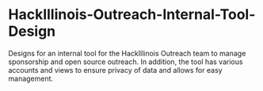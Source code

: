 # HackIllinois-Outreach-Internal-Tool-Design
Designs for an internal tool for the HackIllinois Outreach team to manage sponsorship and open source outreach. In addition, the tool has various accounts and views to ensure privacy of data and allows for easy management. 
